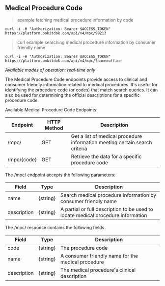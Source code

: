 ## Medical Procedure Code
> example fetching medical procedure information by code

```shell
curl -i -H "Authorization: Bearer $ACCESS_TOKEN" https://platform.pokitdok.com/api/v4/mpc/99213
```
        
> curl example searching medical procedure information by consumer friendly name

```shell
curl -i -H "Authorization: Bearer $ACCESS_TOKEN" https://platform.pokitdok.com/api/v4/mpc/?name=office
```
*Available modes of operation: real-time only*

The Medical Procedure Code endpoints provide access to clinical and consumer
friendly information related to medical procedures. It's useful for identifying
the procedure code (or codes) that match search queries. It can also be used 
for determining the official descriptions for a specific procedure code.

Available Medical Procedure Code Endpoints:

Endpoint | HTTP Method | Description
-------- | ----------- | -----------
/mpc/ | GET | Get a list of medical procedure information meeting certain search criteria
/mpc/{code} | GET | Retrieve the data for a specific procedure code
The /mpc/ endpoint accepts the following parameters:

Field | Type | Description
----- | ---- | -----------
name | {string} | Search medical procedure information by consumer friendly name
description | {string} | A partial or full description to be used to locate medical procedure information

The /mpc/ response contains the following fields

Field | Type | Description
----- | ---- | -----------
code | {string} | The procedure code
name | {string} | A consumer friendly name for the medical procedure
description | {string} | The medical procedure's clinical description
